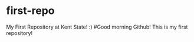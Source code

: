# first-repo
My First Repository at Kent State! :)
#Good morning Github! This is my first repository!
